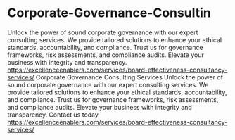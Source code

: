 # Corporate-Governance-Consultin
 Unlock the power of sound corporate governance with our expert consulting services. We provide tailored solutions to enhance your ethical standards, accountability, and compliance. Trust us for governance frameworks, risk assessments, and compliance audits. Elevate your business with integrity and transparency. 
https://excellenceenablers.com/services/board-effectiveness-consultancy-services/
Corporate Governance Consulting Services
 Unlock the power of sound corporate governance with our expert consulting services. We provide tailored solutions to enhance your ethical standards, accountability, and compliance. Trust us for governance frameworks, risk assessments, and compliance audits. Elevate your business with integrity and transparency. Contact us today https://excellenceenablers.com/services/board-effectiveness-consultancy-services/
